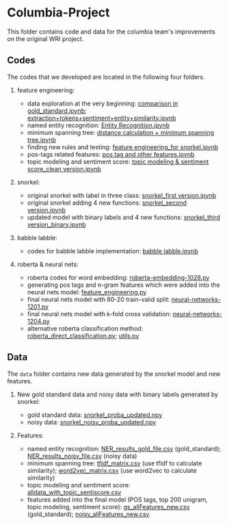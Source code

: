 Columbia-Project
==============================

This folder contains code and data for the columbia team's improvements on the original WRI project.

## Codes

The codes that we developed are located in the following four folders.
1. feature engineering: 
   * data exploration at the very beginning: [comparison in gold_standard.ipynb](https://github.com/yg2619/policy-toolkit/blob/columbia_team_codes/columbia_codes/feature%20engineering/comparison%20in%20gold_standard.ipynb); [extraction+tokens+sentiment+entity+similarity.ipynb](https://github.com/yg2619/policy-toolkit/blob/columbia_team_codes/columbia_codes/feature%20engineering/extraction%2Btokens%2Bsentiment%2Bentity%2Bsimilarity.ipynb)
   * named entity recognition: [Entity Recognition.ipynb](https://github.com/yg2619/policy-toolkit/blob/columbia_team_codes/columbia_codes/feature%20engineering/Entity%20Recognition.ipynb)
   * minimum spanning tree: [distance calculation + minimum spanning tree.ipynb](https://github.com/yg2619/policy-toolkit/blob/columbia_team_codes/columbia_codes/feature%20engineering/distance%20calculation%20%2B%20minimum%20spanning%20tree.ipynb)
   * finding new rules and testing: [feature engineering_for snorkel.ipynb](https://github.com/yg2619/policy-toolkit/blob/columbia_team_codes/columbia_codes/feature%20engineering/feature%20engineering_for%20snorkel.ipynb)
   * pos-tags related features: [pos tag and other features.ipynb](https://github.com/yg2619/policy-toolkit/blob/columbia_team_codes/columbia_codes/feature%20engineering/pos%20tag%20and%20other%20features.ipynb)
   * topic modeling and sentiment score: [topic modeling & sentiment score_clean version.ipynb](https://github.com/yg2619/policy-toolkit/blob/columbia_team_codes/columbia_codes/feature%20engineering/topic%20modeling%20%26%20sentiment%20score_clean%20version.ipynb)
   
2. snorkel:
   * original snorkel with label in three class: [snorkel_first version.ipynb](https://github.com/yg2619/policy-toolkit/blob/columbia_team_codes/columbia_codes/snorkel/snorkel_first%20version.ipynb)
   * original snorkel adding 4 new functions: [snorkel_second version.ipynb](https://github.com/yg2619/policy-toolkit/blob/columbia_team_codes/columbia_codes/snorkel/snorkel_second%20version.ipynb)
   * updated model with binary labels and 4 new functions: [snorkel_third version_binary.ipynb](https://github.com/yg2619/policy-toolkit/blob/columbia_team_codes/columbia_codes/snorkel/snorkel_third%20version_binary.ipynb)

3. babble labble:
   * codes for babble labble implementation: [babble labble.ipynb](https://github.com/yg2619/policy-toolkit/blob/columbia_team_codes/columbia_codes/babble%20labble/babble%20labble.ipynb)
   
4. roberta & neural nets:
   * roberta codes for word embedding: [roberta-embedding-1028.py](https://github.com/yg2619/policy-toolkit/blob/columbia_team_codes/columbia_codes/roberta%20%26%20nerual%20nets/roberta-classification-1028.py)
   * generating pos tags and n-gram features which were added into the neural nets model: [feature_engineering.py](https://github.com/yg2619/policy-toolkit/blob/columbia_team_codes/columbia_codes/roberta%20%26%20nerual%20nets/feature_engineering.py)
   * final neural nets model with 80-20 train-valid split: [neural-networks-1201.py](https://github.com/yg2619/policy-toolkit/blob/columbia_team_codes/columbia_codes/roberta%20%26%20nerual%20nets/neural-networks-1201.py)
   * final neural nets model with k-fold cross validation: [neural-networks-1204.py](https://github.com/yg2619/policy-toolkit/blob/columbia_team_codes/columbia_codes/roberta%20%26%20nerual%20nets/neural-networks-1204.py)
   * alternative roberta classification method: [roberta_direct_classification.py](https://github.com/yg2619/policy-toolkit/blob/columbia_team_codes/columbia_codes/roberta%20%26%20nerual%20nets/roberta_direct_classification.py); [utils.py](https://github.com/yg2619/policy-toolkit/blob/columbia_team_codes/columbia_codes/roberta%20%26%20nerual%20nets/utils.py)

## Data

The `data` folder contains new data generated by the snorkel model and new features.
1. New gold standard data and noisy data with binary labels generated by snorkel:
   * gold standard data: [snorkel_proba_updated.npy](https://github.com/yg2619/policy-toolkit/blob/columbia_team_codes/columbia_codes/data/snorkel_proba_updated.npy)
   * noisy data: [snorkel_noisy_proba_updated.npy](https://github.com/yg2619/policy-toolkit/blob/columbia_team_codes/columbia_codes/data/snorkel_noisy_proba_updated.npy)

2. Features:
   * named entity recognition: [NER_results_gold_file.csv](https://github.com/yg2619/policy-toolkit/blob/columbia_team_codes/columbia_codes/data/NER_results_gold_file.csv) (gold_standard); [NER_results_noisy_file.csv](https://github.com/yg2619/policy-toolkit/blob/columbia_team_codes/columbia_codes/data/NER_results_noisy_file.csv) (noisy data)
   * minimum spanning tree: [tfidf_matrix.csv](https://github.com/yg2619/policy-toolkit/blob/columbia_team_codes/columbia_codes/data/tfidf_matrix.csv) (use tfidf to calculate similarity); [word2vec_matrix.csv](https://github.com/yg2619/policy-toolkit/blob/columbia_team_codes/columbia_codes/data/word2vec_matrix.csv) (use word2vec to calculate similarity)
   * topic modeling and sentiment score: [alldata_with_topic_sentiscore.csv](https://github.com/yg2619/policy-toolkit/blob/columbia_team_codes/columbia_codes/data/alldata_with_topic_sentiscore.csv)
   * features added into the final model (POS tags, top 200 unigram, topic modeling, sentiment score): [gs_allFeatures_new.csv](https://github.com/yg2619/policy-toolkit/blob/columbia_team_codes/columbia_codes/data/gs_allFeatures_new.csv) (gold_standard); [noisy_allFeatures_new.csv](https://github.com/yg2619/policy-toolkit/blob/columbia_team_codes/columbia_codes/data/noisy_allFeatures_new.csv) 
   
